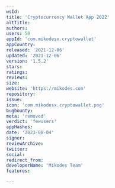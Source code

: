 ```yaml
---
wsId: 
title: 'Cryptocurrency Wallet App 2022'
altTitle: 
authors: 
users: 50
appId: 'com.mikodesx.cryptowallet'
appCountry: 
released: '2021-12-06'
updated: '2021-12-06'
version: '1.5.2'
stars: 
ratings: 
reviews: 
size: 
website: 'https://mikodes.com'
repository: 
issue: 
icon: 'com.mikodesx.cryptowallet.png'
bugbounty: 
meta: 'removed'
verdict: 'fewusers'
appHashes: 
date: '2023-08-04'
signer: 
reviewArchive: 
twitter: 
social: 
redirect_from: 
developerName: 'Mikodes Team'
features: 

---
```


